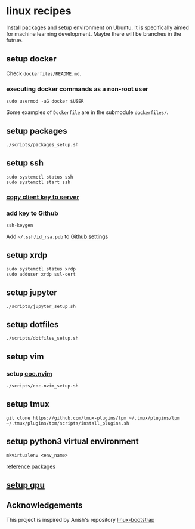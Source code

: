 # linux recipes

Install packages and setup environment on Ubuntu.
It is specifically aimed for machine learning development.
Maybe there will be branches in the futrue.

## setup docker

Check `dockerfiles/README.md`.

### executing docker commands as a non-root user

```
sudo usermod -aG docker $USER
```

Some examples of `Dockerfile` are in the submodule `dockerfiles/`.

## setup packages

```
./scripts/packages_setup.sh
```

## setup ssh

```
sudo systemctl status ssh
sudo systemctl start ssh
```

### [copy client key to server](notes/copy_key_to_server.md)

### add key to Github

```
ssh-keygen
```
Add `~/.ssh/id_rsa.pub` to [Github settings](https://github.com/settings/keys)

## setup xrdp

```
sudo systemctl status xrdp
sudo adduser xrdp ssl-cert
```

## setup jupyter

```
./scripts/jupyter_setup.sh
```

## setup dotfiles

```
./scripts/dotfiles_setup.sh
```

## setup vim

### setup [coc.nvim](https://github.com/neoclide/coc.nvim)

```
./scripts/coc-nvim_setup.sh
```

## setup tmux

```
git clone https://github.com/tmux-plugins/tpm ~/.tmux/plugins/tpm
~/.tmux/plugins/tpm/scripts/install_plugins.sh
```

## setup python3 virtual environment

```
mkvirtualenv <env_name>
```
[reference packages](notes/requirements.md)

## [setup gpu](notes/gpu_setup.md)

## Acknowledgements

This project is inspired by Anish's repository [linux-bootstrap](https://github.com/anishathalye/linux-bootstrap)
